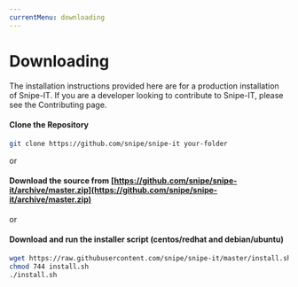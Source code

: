 ```yaml
---
currentMenu: downloading
---
```


# Downloading

The installation instructions provided here are for a production installation of Snipe-IT. If you are a developer looking to contribute to Snipe-IT, please see the Contributing page.

#### Clone the Repository

```bash
git clone https://github.com/snipe/snipe-it your-folder
```

or

#### Download the source from [https://github.com/snipe/snipe-it/archive/master.zip](https://github.com/snipe/snipe-it/archive/master.zip)

or

#### Download and run the installer script (centos/redhat and debian/ubuntu)
```bash
wget https://raw.githubusercontent.com/snipe/snipe-it/master/install.sh
chmod 744 install.sh
./install.sh
```
